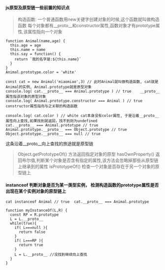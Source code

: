 #### js原型及原型链一些前置的知识点
> 构造函数: 一个普通函数用new关键字创建对象的时候,这个函数就叫做构造函数
> 每个对象都有__proto__和constructor属性,函数对象才有prototype属性,该属性指向一个对象

```
function Animal(name,age) {
  this.age = age
  this.name = name
  this.say = function() {
    return `我的名字是:${this.name}`
  }
}
Animal.prototype.color = 'white'

const cat = new Animal('miaomiao',3) // 此时Animal就叫做构造函数, cat就是Animal的实例, Animal.prototype就是原型对象
console.log( cat.__proto__ === Animal.prototype ) // true    __proto__ 属性指该对象的原型对象 
console.log( Animal.prototype.constructor === Animal ) // true    constructor属性指向与之关联的构造函数
```

```
console.log( cat.color ) // white cat本身没有color属性, 于是沿着__proto__属性向上查找,如果找到就返回，找不到则为undefined
cat.__proto__ === Animal.prototype // true
Animal.prototype.__proto__ === Object.prototype // true
Object.prototype.__proto__ === null // true
```
这条沿着__proto__向上查找的旅途就是原型链 

> Object.getPrototypeOf() 方法返回指定对象的原型
> hasOwnProperty() 返回布尔值,判断某个对象是否含有指定的属性,该方法会忽略掉那些从原型链上继承到的属性
> isPrototypeOf() 检查一个对象是否存在于另一个对象的原型链上

#### instanceof 判断对象是否为某一类型实例， 检测构造函数的prototype属性是否出现在某个实例对象的原型链上
```
cat instanceof Animal // true  cat.__proto__ === Animal.prototype

function myInstanceOf(L,R) {
  const RP = R.prototype
  L = L.__proto__
  while(true){ 
    if( L===null ){
      return false
    }
    if( L===RP ){
      return true
    }
    L = L.__proto__ //没找到继续向上查找
  }
}
```